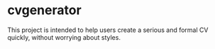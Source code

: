 # cvgenerator
This project is intended to help users create a serious and formal CV quickly, without worrying about styles.
